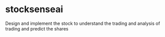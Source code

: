 # stocksenseai
Design and implement the stock to understand the trading and analysis of trading and predict the shares
